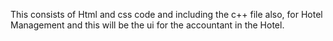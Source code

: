 This consists of Html and css code and including the c++ file also, for Hotel Management and this will be the ui for the accountant in the Hotel.

